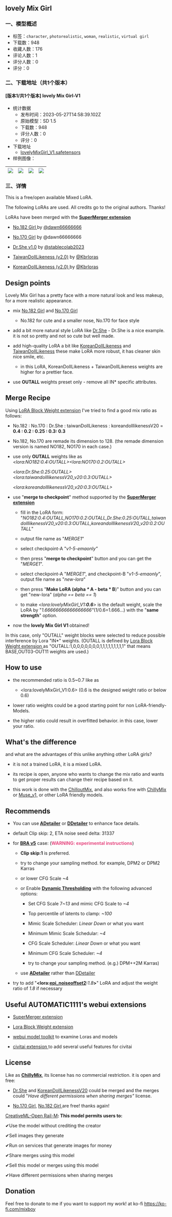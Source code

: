 ## lovely Mix Girl
### 一、模型概述

- 标签：`character`, `photorealistic`, `woman`, `realistic`, `virtual girl`
- 下载数：948
- 收藏人数：176
- 评论人数：1
- 评分人数：0
- 评分：0

### 二、下载地址（共1个版本）

#### [版本1/共1个版本] lovely Mix Girl-V1

- 统计数据
  - 发布时间：2023-05-27T14:58:39.102Z
  - 原始模型：SD 1.5
  - 下载数：948
  - 评分人数：0
  - 评分：0
- 下载地址
  - [lovelyMixGirl_V1.safetensors](https://civitai.com/api/download/models/82797)
- 样例图像：

| <img src="https://image.civitai.com/xG1nkqKTMzGDvpLrqFT7WA/fcbb292d-c0fd-44cd-bee1-ea1045458f3d/width=450/932675.jpeg" /> | <img src="https://image.civitai.com/xG1nkqKTMzGDvpLrqFT7WA/145f6904-97a2-4e24-b586-e486224adb29/width=450/932642.jpeg" /> | <img src="https://image.civitai.com/xG1nkqKTMzGDvpLrqFT7WA/f7b914dc-58e1-4100-a41c-41382a1f14eb/width=450/932661.jpeg" /> | <img src="https://image.civitai.com/xG1nkqKTMzGDvpLrqFT7WA/7b9311f0-fc55-4ef9-958b-3829c11c8ccc/width=450/932662.jpeg" /> |
| ---- | ---- | ---- | ---- |


### 三、详情
<p>This is a free/open available Mixed LoRA.</p><p></p><p>The following LoRAs are used. All credits go to the original authors. Thanks!</p><p></p><p>LoRAs have been merged with the <a target="_blank" rel="ugc" href="https://github.com/hako-mikan/sd-webui-supermerger"><strong>SuperMerger extension</strong></a></p><ul><li><p><a target="_blank" rel="ugc" href="https://civitai.com/models/71197/no182-girl">No.182 Girl </a>by <a target="_blank" rel="ugc" href="https://civitai.com/user/dawn66666666">@dawn66666666</a></p></li><li><p><a target="_blank" rel="ugc" href="https://civitai.com/models/60936/no170-girl">No.170 Girl</a> by <span data-type="mention" class="mantine-1yiar0p" data-id="mention:426225" data-label="dawn66666666">@dawn66666666</span></p></li></ul><ul><li><p><a target="_blank" rel="ugc" href="https://civitai.com/models/22139">Dr.She v1.0</a> by <a target="_blank" rel="ugc" href="https://civitai.com/user/stablecolab2023">@stablecolab2023</a></p></li><li><p><a target="_blank" rel="ugc" href="https://civitai.com/models/48363?modelVersionId=52974">TaiwanDollLikeness (v2.0)</a> by <a target="_blank" rel="ugc" href="https://civitai.com/user/Kbrloras">@Kbrloras</a></p></li><li><p><a target="_blank" rel="ugc" href="https://civitai.com/models/26124/koreandolllikeness-v20">KoreanDollLikeness (v2.0) </a>by <a target="_blank" rel="ugc" href="https://civitai.com/user/Kbrloras">@Kbrloras</a></p></li></ul><p></p><h2 id="design-points">Design points</h2><p>Lovely Mix Girl has a pretty face with a more natural look and less makeup, for a more realistic appearance.</p><ul><li><p>mix <a target="_blank" rel="ugc" href="https://civitai.com/models/71197/no182-girl">No.182 Girl</a> and <a target="_blank" rel="ugc" href="https://civitai.com/models/60936/no170-girl">No.170 Girl</a></p><ul><li><p>No.182 for cute and a smaller nose, No.170 for face style</p></li></ul></li><li><p>add a bit more natural style LoRA like <a target="_blank" rel="ugc" href="https://civitai.com/models/22139">Dr.She</a> - Dr.She is a nice example. it is not so pretty and not so cute but well made.</p></li><li><p>add high-quality LoRA a bit like <a target="_blank" rel="ugc" href="https://civitai.com/models/26124/koreandolllikeness-v20">KoreanDollLikeness</a> and <a target="_blank" rel="ugc" href="https://civitai.com/models/48363?modelVersionId=52974">TaiwanDollLikeness</a> these make LoRA more robust, it has cleaner skin nice smile, etc.</p><ul><li><p>in this LoRA, KoreanDollLikeness + TaiwanDollLikeness weights are higher for a prettier face.</p></li></ul></li><li><p>use <strong>OUTALL </strong>weights preset only - remove all IN* specific attributes.</p></li></ul><p></p><h2 id="merge-recipe">Merge Recipe</h2><p>Using <a target="_blank" rel="ugc" href="https://github.com/hako-mikan/sd-webui-lora-block-weight">LoRA Block Weight extension</a> I've tried to find a good mix ratio as follows:</p><ul><li><p>No.182 : No.170 : Dr.She : taiwanDollLikeness : koreandolllikenessV20 = <strong>0.4 : 0.2 : 0.25 : 0.3: 0.3</strong></p></li><li><p>No.182, No.170 are remade its dimension to 128. (the remade dimension version is named NO182, NO170 in each case.)</p></li><li><p>use only <strong>OUTALL</strong> weights like as<br /><em>&lt;lora:NO182:0.4:OUTALL&gt;&lt;lora:NO170:0.2:OUTALL&gt;</em></p><p><em>&lt;lora:Dr.She:0.25:OUTALL&gt;&lt;lora:taiwandolllikenessV20_v20:0.3:OUTALL&gt;</em></p><p><em>&lt;lora:koreandolllikenessV20_v20:0.3:OUTALL&gt;</em></p></li><li><p>use "<strong>merge to checkpoint</strong>" method supported by the <a target="_blank" rel="ugc" href="https://github.com/hako-mikan/sd-webui-supermerger"><strong>SuperMerger extension</strong></a></p><ul><li><p>fill in the LoRA form: "<em>NO182:0.4:OUTALL,NO170:0.2:OUTALL,Dr.She:0.25:OUTALL,taiwandolllikenessV20_v20:0.3:OUTALL,koreandolllikenessV20_v20:0.2:OUTALL</em>"</p></li><li><p>output file name as "<em>MERGE1</em>"</p></li><li><p>select checkpoint-A "<em>v1-5-emaonly"</em></p></li><li><p>then press "<strong>merge to checkpoint</strong>" button and you can get the "<em>MERGE1</em>".</p></li><li><p>select checkpoint-A "<em>MERGE1</em>", and checkpoint-B "<em>v1-5-emaonly</em>", output file name as "<em>new-lora</em>"</p></li><li><p>then press "<strong>Make LoRA (alpha <em>* </em>A - beta * B</strong>)" button and you can get "new-lora" (<em>alpha == beta == 1</em>)</p></li><li><p>to make <em>&lt;lora:lovelyMixGirl_V1:</em><strong><em>0.6</em></strong><em>&gt;</em> is the default weight, scale the LoRA by "<em>1.66666666666666666"</em>(1/0.6=1.666...) with the "<strong>same strength</strong>" option.</p></li></ul></li><li><p>now the <strong>lovely Mix Girl V1 </strong>obtained!</p></li></ul><p>In this case, only "OUTALL" weight blocks were selected to reduce possible interference by Lora "IN*" weights. (OUTALL is defined by <a target="_blank" rel="ugc" href="https://github.com/hako-mikan/sd-webui-lora-block-weight">Lora Block Weight extension </a>as "OUTALL:1,0,0,0,0,0,0,0,1,1,1,1,1,1,1,1,1" that means BASE,OUT03-OUT11 weights are used.)</p><p></p><h2 id="how-to-use">How to use</h2><ul><li><p>the recommended ratio is 0.5~0.7 like as</p><ul><li><p>&lt;lora:lovelyMixGirl_V1:0.6&gt; (0.6 is the designed weight ratio or below 0.6)</p></li></ul></li><li><p>lower ratio weights could be a good starting point for non LoRA-friendly-Models.</p></li><li><p>the higher ratio could result in overfitted behavior. in this case, lower your ratio.</p></li></ul><p></p><h2 id="whats-the-difference">What's the difference</h2><p>and what are the advantages of this unlike anything other LoRA girls?</p><ul><li><p>it is not a trained LoRA, it is a mixed LoRA.</p></li><li><p>its recipe is open, anyone who wants to change the mix ratio and wants to get proper results can change their recipe based on it.</p></li><li><p>this work is done with the <a target="_blank" rel="ugc" href="https://civitai.com/models/6424/chilloutmix">ChilloutMix</a>, and also works fine with <a target="_blank" rel="ugc" href="https://civitai.com/models/58772?modelVersionId=63220">ChillyMix</a> or <a target="_blank" rel="ugc" href="https://civitai.com/models/13564/musev1">Muse_v1,</a> or other LoRA friendly models.</p></li></ul><p></p><h2 id="recommends">Recommends</h2><ul><li><p>You can use<strong> </strong><a target="_blank" rel="ugc" href="https://github.com/Bing-su/adetailer"><strong>ADetailer</strong></a> or <a target="_blank" rel="ugc" href="https://github.com/dustysys/ddetailer"><strong>DDetailer</strong></a> to enhance face details.</p></li><li><p>default Clip skip: 2, ETA noise seed delta: 31337</p></li><li><p>for <a target="_blank" rel="ugc" href="https://civitai.com/models/25494?modelVersionId=63786"><strong>BRA v5</strong></a> case: (<strong><span style="color:rgb(230, 73, 128)">WARNING: experimental instructions</span></strong>)</p><ul><li><p><strong>Clip skip:1</strong> is preferred.</p></li><li><p>try to change your sampling method. for example, DPM2 or DPM2 Karras</p></li><li><p>or lower CFG Scale ~4</p></li><li><p>or Enable <a target="_blank" rel="ugc" href="https://github.com/mcmonkeyprojects/sd-dynamic-thresholding"><strong>Dynamic Thresholding</strong></a> with the following advanced options:</p><ul><li><p>Set CFG Scale 7<em>~13</em> and mimic CFG Scale to <em>~4</em></p></li><li><p>Top percentile of latents to clamp: <em>~100</em></p></li><li><p>Mimic Scale Scheduler: <em>Linear Down</em> or what you want</p></li><li><p>Minimum Mimic Scale Schedular: <em>~4</em></p></li><li><p>CFG Scale Scheduler: <em>Linear Down </em>or what you want</p></li><li><p>Minimum CFG Scale Scheduler: <em>~4</em></p></li><li><p>try to change your sampling method. (e.g.) DPM++2M Karras)</p></li></ul></li><li><p>use <a rel="ugc" href="https://github.com/Bing-su/adetailer/tree/main/adetailer"><strong>ADetailer</strong></a> rather than <a rel="ugc" href="https://github.com/dustysys/ddetailer">DDetailer</a></p></li></ul></li><li><p>try to add "<strong>&lt;lora:</strong><a target="_blank" rel="ugc" href="https://civitai.com/models/13941"><strong>epi_noiseoffset2</strong></a><strong>:</strong><em>1.8</em><strong>&gt;</strong>" LoRA and adjust the weight ratio of <em>1.8</em> if necessary</p></li></ul><p></p><h2 id="useful-automatic1111s-webui-extensions">Useful AUTOMATIC1111's webui extensions</h2><ul><li><p><a target="_blank" rel="ugc" href="https://github.com/hako-mikan/sd-webui-supermerger">SuperMerger extension</a></p></li><li><p><a target="_blank" rel="ugc" href="https://github.com/hako-mikan/sd-webui-lora-block-weight">Lora Block Weight extension</a></p></li><li><p><a target="_blank" rel="ugc" href="https://github.com/arenasys/stable-diffusion-webui-model-toolkit">webui model toolkit</a> to examine Loras and models</p></li><li><p><a target="_blank" rel="ugc" href="https://github.com/civitai/sd_civitai_extension/">civitai extension </a>to add several useful features for civitai</p><p></p></li></ul><h2 id="license">License</h2><p>Like as <a target="_blank" rel="ugc" href="https://civitai.com/models/58772/chillymix"><strong>ChillyMix</strong></a>, its license has no commercial restriction. it is open and free:</p><ul><li><p><a target="_blank" rel="ugc" href="https://civitai.com/models/22139">Dr.She</a> and <a target="_blank" rel="ugc" href="https://civitai.com/models/26124/koreandolllikeness-v20">KoreanDollLikenessV20</a> could be merged and the merges could "<em>Have different permissions when sharing merges"</em> license.</p></li><li><p><a target="_blank" rel="ugc" href="https://civitai.com/models/60936/no170-girl">No.170 Girl</a>, <a target="_blank" rel="ugc" href="https://civitai.com/models/71197/no182-girl">No.182 Girl </a>are free! thanks again!</p></li></ul><p></p><p><a target="_blank" rel="ugc" href="https://huggingface.co/spaces/CompVis/stable-diffusion-license"><u>CreativeML-Open Rail-M</u></a><strong>: This model permits users to:</strong></p><p>✔Use the model without crediting the creator</p><p>✔Sell images they generate</p><p>✔Run on services that generate images for money</p><p>✔Share merges using this model</p><p>✔Sell this model or merges using this model</p><p>✔Have different permissions when sharing merges</p><p></p><h2 id="donation">Donation</h2><p>Feel free to donate to me if you want to support my work! at ko-fi <a target="_blank" rel="ugc" href="https://ko-fi.com/mixboy">https://ko-fi.com/mixboy</a></p>